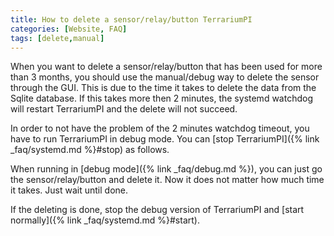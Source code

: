 ```yaml
---
title: How to delete a sensor/relay/button TerrariumPI
categories: [Website, FAQ]
tags: [delete,manual]
---
```


When you want to delete a sensor/relay/button that has been used for more than 3 months, you should use the manual/debug way to delete the sensor through the GUI. This is due to the time it takes to delete the data from the Sqlite database. If this takes more then 2 minutes, the systemd watchdog will restart TerrariumPI and the delete will not succeed.

In order to not have the problem of the 2 minutes watchdog timeout, you have to run TerrariumPI in debug mode. You can [stop TerrariumPI]({% link _faq/systemd.md %}#stop) as follows.

When running in [debug mode]({% link _faq/debug.md %}), you can just go the sensor/relay/button and delete it. Now it does not matter how much time it takes. Just wait until done.

If the deleting is done, stop the debug version of TerrariumPI and [start normally]({% link _faq/systemd.md %}#start).
